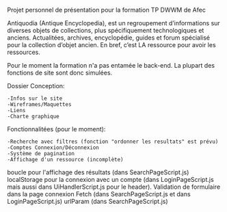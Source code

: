 Projet personnel de présentation pour la formation TP DWWM de Afec

Antiquodia (Antique Encyclopedia), est un regroupement d’informations sur diverses objets de collections, plus spécifiquement technologiques et anciens.
Actualitées, archives, encyclopédie, guides et forum spécialisé pour la collection d’objet ancien. En bref, c’est LA ressource pour avoir les ressources.

Pour le moment la formation n'a pas entamée le back-end. La plupart des fonctions de site sont donc simulées.

Dossier Conception:

    -Infos sur le site
    -Wireframes/Maquettes
    -Liens
    -Charte graphique
    
Fonctionnalitées (pour le moment):

    -Recherche avec filtres (fonction "ordonner les resultats" est prévu)
    -Comptes Connexion/Déconnexion
    -Système de pagination
    -Affichage d'un ressource (incomplète)



boucle pour l'affichage des résultats (dans SearchPageScript.js)
localStorage pour la connexion avec un compte (dans LoginPageScript.js mais aussi dans UiHandlerScript.js pour le header).
Validation de formulaire dans la page connexion
Fetch (dans SearchPageScript.js et dans LoginPageScript.js)
urlParam (dans SearchPageScript.js)
